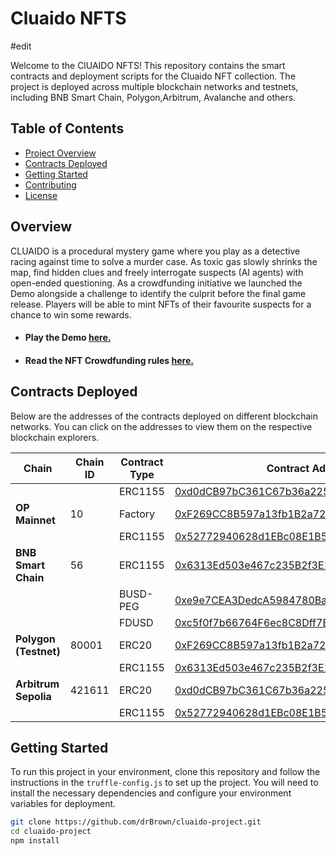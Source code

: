 # Cluaido NFTS

#edit

Welcome to the ClUAIDO NFTS! This repository contains the smart contracts and deployment scripts for the Cluaido NFT collection. The project is deployed across multiple blockchain networks and testnets, including BNB Smart Chain, Polygon,Arbitrum, Avalanche and others.

## Table of Contents

- [Project Overview](#project-overview)
- [Contracts Deployed](#contracts-deployed)
- [Getting Started](#getting-started)
- [Contributing](#contributing)
- [License](#license)

## Overview

CLUAIDO is a procedural mystery game where you play as a detective racing against time to solve a murder case. As toxic gas slowly shrinks the map, find hidden clues and freely interrogate suspects (AI agents) with open-ended questioning. 
As a crowdfunding initiative we launched the Demo alongside a challenge to identify the culprit before the final game release. Players will be able to mint NFTs of their favourite suspects for a chance to win some rewards.

 - #### Play the Demo [here.](https://gamertoolstudio.com/cluaido/)

 - #### Read the NFT Crowdfunding rules [here.](https://medium.com/me/stats/post/d1189568a6a1)


## Contracts Deployed

Below are the addresses of the contracts deployed on different blockchain networks. You can click on the addresses to view them on the respective blockchain explorers.


| Chain                | Chain ID | Contract Type | Contract Address                                                                 |
|----------------------|----------|---------------|----------------------------------------------------------------------------------|
|                      |          | ERC1155       |  [0xd0dCB97bC361C67b36a2254eA31909499118E1FB](https://optimistic.etherscan.io/address/0xd0dCB97bC361C67b36a2254eA31909499118E1FB) |
| **OP Mainnet**       | 10       | Factory       | [0xF269CC8B597a13fb1B2a72Ce6F0C9677f89dd0ee](https://optimistic.etherscan.io/address/0xF269CC8B597a13fb1B2a72Ce6F0C9677f89dd0ee) |
|                      |          | ERC1155       | [0x52772940628d1EBc08E1B50C39e466495f808F89](https://sepolia.arbiscan.io/address/0x52772940628d1EBc08E1B50C39e466495f808F89) |
| **BNB Smart Chain**  | 56       | ERC1155         | [0x6313Ed503e467c235B2f3E1b6699F6EAf77A1FCC](https://bscscan.com/address/0x6313Ed503e467c235B2f3E1b6699F6EAf77A1FCC) |
|                      |          | BUSD-PEG         | [0xe9e7CEA3DedcA5984780Bafc599bD69ADd087D56](https://bscscan.com/address/0xe9e7CEA3DedcA5984780Bafc599bD69ADd087D56) |
|                      |          | FDUSD         | [0xc5f0f7b66764F6ec8C8Dff7BA683102295E16409](https://bscscan.com/address/0xc5f0f7b66764F6ec8C8Dff7BA683102295E16409) |
| **Polygon (Testnet)** | 80001   | ERC20         | [0xF269CC8B597a13fb1B2a72Ce6F0C9677f89dd0ee](https://amoy.polygonscan.com/address/0xF269CC8B597a13fb1B2a72Ce6F0C9677f89dd0ee) |
|                      |          | ERC1155       | [0x6313Ed503e467c235B2f3E1b6699F6EAf77A1FCC](https://amoy.polygonscan.com/address/0x6313Ed503e467c235B2f3E1b6699F6EAf77A1FCC) |
| **Arbitrum Sepolia**  | 421611  | ERC20         | [0xd0dCB97bC361C67b36a2254eA31909499118E1FB](https://sepolia.arbiscan.io/address/0xd0dCB97bC361C67b36a2254eA31909499118E1FB) |
|                      |          | ERC1155       | [0x52772940628d1EBc08E1B50C39e466495f808F89](https://sepolia.arbiscan.io/address/0x52772940628d1EBc08E1B50C39e466495f808F89) |

## Getting Started

To run this project in your environment, clone this repository and follow the instructions in the `truffle-config.js` to set up the project. You will need to install the necessary dependencies and configure your environment variables for deployment.

```bash
git clone https://github.com/drBrown/cluaido-project.git
cd cluaido-project
npm install
